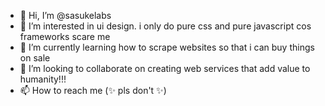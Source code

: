 - 👋 Hi, I’m @sasukelabs
- 👀 I’m interested in ui design. i only do pure css and pure javascript cos frameworks scare me
- 🌱 I’m currently learning how to scrape websites so that i can buy things on sale
- 💞️ I’m looking to collaborate on creating web services that add value to humanity!!!
- 📫 How to reach me (✨ pls don't ✨)
